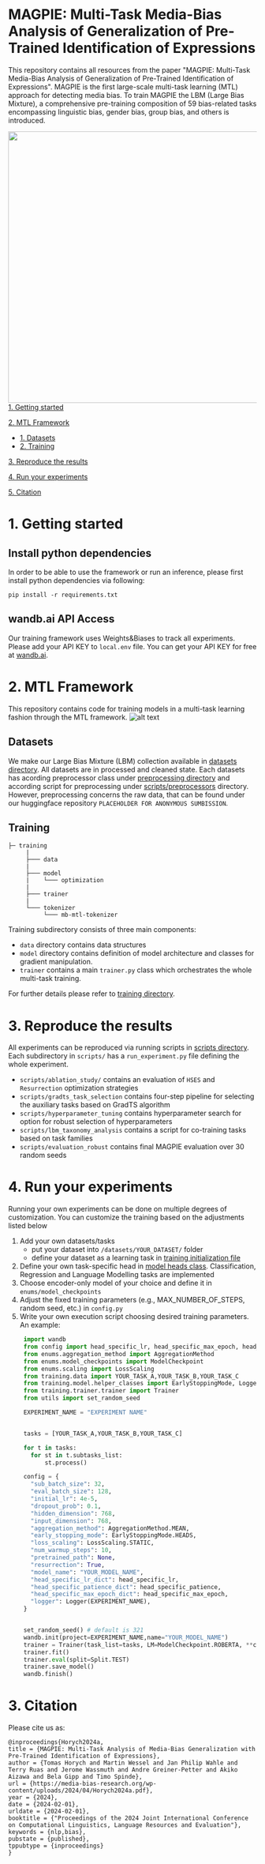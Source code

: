 # MAGPIE: Multi-Task Media-Bias Analysis of Generalization of Pre-Trained Identification of Expressions

This repository contains all resources from the paper "MAGPIE: Multi-Task Media-Bias Analysis of Generalization of Pre-Trained Identification of Expressions". MAGPIE is the first large-scale multi-task learning (MTL) approach for detecting media bias. To train MAGPIE the LBM (Large Bias Mixture), a comprehensive pre-training composition of 59 bias-related tasks encompassing linguistic bias, gender bias, group bias, and others is introduced.



<img src="logging/magpie.png" align="right" width="550px"/>

[1. Getting started](#1-getting-started)

[2. MTL Framework](#2-mtl-framework)
  * [1. Datasets](#datasets)
  * [2. Training](#training)
   

[3. Reproduce the results](#3-reproduce-the-results)

[4. Run your experiments](#4-run-your-experiments)

[5. Citation](#5-citation)
<br clear="right"/>


# 1. Getting started
## Install python dependencies

In order to be able to use the framework or run an inference, please first install python dependencies via following:
```
pip install -r requirements.txt
```
## wandb.ai API Access
Our training framework uses Weights&Biases to track all experiments. Please add your API KEY to `local.env` file. You can get your API KEY for free at [wandb.ai](https://wandb.ai/home).

# 2. MTL Framework
This repository contains code for training models in a multi-task learning fashion through the MTL framework.
![alt text](logging/framework.png)
## Datasets
We make our Large Bias Mixture (LBM) collection available in [datasets directory](/datasets/). All datasets are in processed and cleaned state. Each datasets has acording preprocessor class under [preprocessing directory](/preprocessing/) and according script for preprocessing under [scripts/preprocessors](/scripts/preprocessors/) directory. However, preprocessing concerns the raw data, that can be found under our huggingface repository `PLACEHOLDER FOR ANONYMOUS SUMBISSION`.

## Training
```
├─ training
     |
     ├─── data
     |
     ├─── model
     |    └─── optimization
     |    
     ├─── trainer
     |
     └─── tokenizer
          └─── mb-mtl-tokenizer
```
Training subdirectory consists of three main components:
- `data` directory contains data structures
- `model` directory contains definition of model architecture and classes for gradient manipulation.
- `trainer` contains a main `trainer.py` class which orchestrates the whole multi-task training.

For further details please refer to [training directory](/training/).

# 3. Reproduce the results
All experiments can be reproduced via running scripts in [scripts directory](/scripts/). Each subdirectory in `scripts/` has a `run_experiment.py` file defining the whole experiment.
- `scripts/ablation_study/` contains an evaluation of `HSES` and `Resurrection` optimization strategies
- `scripts/gradts_task_selection` contains four-step pipeline for selecting the auxiliary tasks based on GradTS algorithm
- `scripts/hyperparameter_tuning` contains hyperparameter search for option for robust selection of hyperparameters
- `scripts/lbm_taxonomy_analysis` contains a script for co-training tasks based on task families
- `scripts/evaluation_robust` contains final MAGPIE evaluation over 30 random seeds

# 4. Run your experiments
Running your own experiments can be done on multiple degrees of customization. You can customize the training based on the adjustments listed below

1. Add your own datasets/tasks
   - put your dataset into `/datasets/YOUR_DATASET/` folder
   - define your dataset as a learning task in [training initialization file](/training/data/__init__.py)
2. Define your own task-specific head in [model heads class](/training/model/head.py). Classification, Regression and Language Modelling tasks are implemented
3. Choose encoder-only model of your choice and define it in `enums/model_checkpoints`
4. Adjust the fixed training parameters (e.g., MAX_NUMBER_OF_STEPS, random seed, etc.) in `config.py` 
5. Write your own execution script choosing desired training parameters. An example:
   ```python
    import wandb
    from config import head_specific_lr, head_specific_max_epoch, head_specific_patience
    from enums.aggregation_method import AggregationMethod
    from enums.model_checkpoints import ModelCheckpoint
    from enums.scaling import LossScaling
    from training.data import YOUR_TASK_A,YOUR_TASK_B,YOUR_TASK_C
    from training.model.helper_classes import EarlyStoppingMode, Logger
    from training.trainer.trainer import Trainer
    from utils import set_random_seed

    EXPERIMENT_NAME = "EXPERIMENT NAME"


    tasks = [YOUR_TASK_A,YOUR_TASK_B,YOUR_TASK_C]

    for t in tasks:
      for st in t.subtasks_list:
          st.process()

    config = {
      "sub_batch_size": 32,
      "eval_batch_size": 128,
      "initial_lr": 4e-5,
      "dropout_prob": 0.1,
      "hidden_dimension": 768,
      "input_dimension": 768,
      "aggregation_method": AggregationMethod.MEAN,
      "early_stopping_mode": EarlyStoppingMode.HEADS,
      "loss_scaling": LossScaling.STATIC,
      "num_warmup_steps": 10,
      "pretrained_path": None,
      "resurrection": True,
      "model_name": "YOUR_MODEL_NAME",
      "head_specific_lr_dict": head_specific_lr,
      "head_specific_patience_dict": head_specific_patience,
      "head_specific_max_epoch_dict": head_specific_max_epoch,
      "logger": Logger(EXPERIMENT_NAME),
    }


    set_random_seed() # default is 321
    wandb.init(project=EXPERIMENT_NAME,name="YOUR_MODEL_NAME")
    trainer = Trainer(task_list=tasks, LM=ModelCheckpoint.ROBERTA, **config)
    trainer.fit()
    trainer.eval(split=Split.TEST)
    trainer.save_model()
    wandb.finish()

   ```


# 3. Citation
Please cite us as:
```
@inproceedings{Horych2024a,
title = {MAGPIE: Multi-Task Analysis of Media-Bias Generalization with Pre-Trained Identification of Expressions},
author = {Tomas Horych and Martin Wessel and Jan Philip Wahle and Terry Ruas and Jerome Wassmuth and Andre Greiner-Petter and Akiko Aizawa and Bela Gipp and Timo Spinde},
url = {https://media-bias-research.org/wp-content/uploads/2024/04/Horych2024a.pdf},
year = {2024},
date = {2024-02-01},
urldate = {2024-02-01},
booktitle = {"Proceedings of the 2024 Joint International Conference on Computational Linguistics, Language Resources and Evaluation"},
keywords = {nlp,bias},
pubstate = {published},
tppubtype = {inproceedings}
}
```
